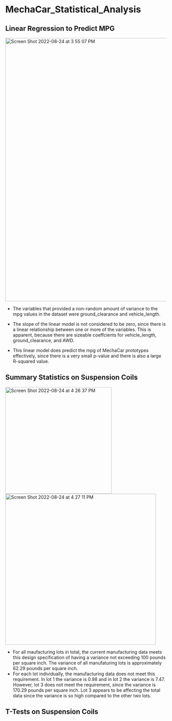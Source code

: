 # MechaCar_Statistical_Analysis

## Linear Regression to Predict MPG
<img width="820" alt="Screen Shot 2022-08-24 at 3 55 07 PM" src="https://user-images.githubusercontent.com/105089651/186511301-9b6edc80-999a-484f-96f2-aaf39875bb5c.png">

* The variables that provided a non-random amount of variance to the mpg values in the dataset were ground_clearance and vehicle_length.

* The slope of the linear model is not considered to be zero, since there is a linear relationship between one or more of the variables. This is apparent, because there are sizeable coeffcients for vehicle_length, ground_clearance, and AWD. 

* This linear model does predict the mpg of MechaCar prototypes effectively, since there is a very small p-value and there is also a large R-squared value. 

## Summary Statistics on Suspension Coils
<img width="332" alt="Screen Shot 2022-08-24 at 4 26 37 PM" src="https://user-images.githubusercontent.com/105089651/186516932-4253ec87-aba4-4200-b9d2-30673765ab57.png">
<img width="470" alt="Screen Shot 2022-08-24 at 4 27 11 PM" src="https://user-images.githubusercontent.com/105089651/186516942-d14f710f-5118-47f8-bc3e-89031bff8eb0.png">

* For all maufacturing lots in total, the current manufacturing data meets this design specification of having a variance not exceeding 100 pounds per square inch. The variance of all manufaturing lots is approximately 62.29 pounds per square inch.
* For each lot individually, the manufacturing data does not meet this requirement. In lot 1 the variance is 0.98 and in lot 2 the variance is 7.47. However, lot 3 does not meet the requirement, since the variance is 170.29 pounds per square inch. Lot 3 appears to be affecting the total data since the variance is so high compared to the other two lots. 

## T-Tests on Suspension Coils
